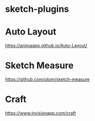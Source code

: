 # sketch-plugins

# Auto Layout
https://animaapp.github.io/Auto-Layout/

# Sketch Measure
https://github.com/utom/sketch-measure

# Craft
https://www.invisionapp.com/craft
